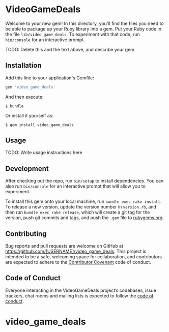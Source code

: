 # VideoGameDeals

Welcome to your new gem! In this directory, you'll find the files you need to be able to package up your Ruby library into a gem. Put your Ruby code in the file `lib/video_game_deals`. To experiment with that code, run `bin/console` for an interactive prompt.

TODO: Delete this and the text above, and describe your gem

## Installation

Add this line to your application's Gemfile:

```ruby
gem 'video_game_deals'
```

And then execute:

    $ bundle

Or install it yourself as:

    $ gem install video_game_deals

## Usage

TODO: Write usage instructions here

## Development

After checking out the repo, run `bin/setup` to install dependencies. You can also run `bin/console` for an interactive prompt that will allow you to experiment.

To install this gem onto your local machine, run `bundle exec rake install`. To release a new version, update the version number in `version.rb`, and then run `bundle exec rake release`, which will create a git tag for the version, push git commits and tags, and push the `.gem` file to [rubygems.org](https://rubygems.org).

## Contributing

Bug reports and pull requests are welcome on GitHub at https://github.com/[USERNAME]/video_game_deals. This project is intended to be a safe, welcoming space for collaboration, and contributors are expected to adhere to the [Contributor Covenant](http://contributor-covenant.org) code of conduct.

## Code of Conduct

Everyone interacting in the VideoGameDeals project’s codebases, issue trackers, chat rooms and mailing lists is expected to follow the [code of conduct](https://github.com/[USERNAME]/video_game_deals/blob/master/CODE_OF_CONDUCT.md).
# video_game_deals
